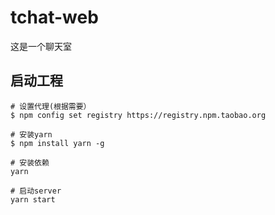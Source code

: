 # tchat-web
这是一个聊天室

## 启动工程
```
# 设置代理(根据需要）
$ npm config set registry https://registry.npm.taobao.org

# 安装yarn
$ npm install yarn -g

# 安装依赖
yarn

# 启动server
yarn start
```